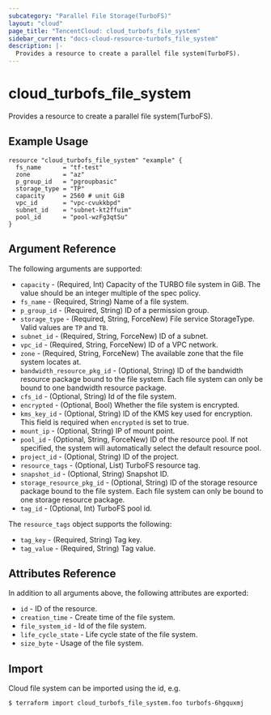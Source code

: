 ```yaml
---
subcategory: "Parallel File Storage(TurboFS)"
layout: "cloud"
page_title: "TencentCloud: cloud_turbofs_file_system"
sidebar_current: "docs-cloud-resource-turbofs_file_system"
description: |-
  Provides a resource to create a parallel file system(TurboFS).
---
```


# cloud_turbofs_file_system

Provides a resource to create a parallel file system(TurboFS).

## Example Usage

```hcl
resource "cloud_turbofs_file_system" "example" {
  fs_name      = "tf-test"
  zone         = "az"
  p_group_id   = "pgroupbasic"
  storage_type = "TP"
  capacity     = 2560 # unit GiB
  vpc_id       = "vpc-cvukkbpd"
  subnet_id    = "subnet-kt2ffuim"
  pool_id      = "pool-wzFg3qtSu"
}
```

## Argument Reference

The following arguments are supported:

* `capacity` - (Required, Int) Capacity of the TURBO file system in GiB. The value should be an integer multiple of the spec policy.
* `fs_name` - (Required, String) Name of a file system.
* `p_group_id` - (Required, String) ID of a permission group.
* `storage_type` - (Required, String, ForceNew) File service StorageType. Valid values are `TP` and `TB`.
* `subnet_id` - (Required, String, ForceNew) ID of a subnet.
* `vpc_id` - (Required, String, ForceNew) ID of a VPC network.
* `zone` - (Required, String, ForceNew) The available zone that the file system locates at.
* `bandwidth_resource_pkg_id` - (Optional, String) ID of the bandwidth resource package bound to the file system. Each file system can only be bound to one bandwidth resource package.
* `cfs_id` - (Optional, String) Id of the file system.
* `encrypted` - (Optional, Bool) Whether the file system is encrypted.
* `kms_key_id` - (Optional, String) ID of the KMS key used for encryption. This field is required when `encrypted` is set to true.
* `mount_ip` - (Optional, String) IP of mount point.
* `pool_id` - (Optional, String, ForceNew) ID of the resource pool. If not specified, the system will automatically select the default resource pool.
* `project_id` - (Optional, String) ID of the project.
* `resource_tags` - (Optional, List) TurboFS resource tag.
* `snapshot_id` - (Optional, String) Snapshot ID.
* `storage_resource_pkg_id` - (Optional, String) ID of the storage resource package bound to the file system. Each file system can only be bound to one storage resource package.
* `tag_id` - (Optional, Int) TurboFS pool id.

The `resource_tags` object supports the following:

* `tag_key` - (Required, String) Tag key.
* `tag_value` - (Required, String) Tag value.

## Attributes Reference

In addition to all arguments above, the following attributes are exported:

* `id` - ID of the resource.
* `creation_time` - Create time of the file system.
* `file_system_id` - Id of the file system.
* `life_cycle_state` - Life cycle state of the file system.
* `size_byte` - Usage of the file system.


## Import

Cloud file system can be imported using the id, e.g.

```
$ terraform import cloud_turbofs_file_system.foo turbofs-6hgquxmj
```

